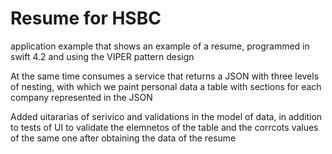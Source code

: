# Resume for HSBC

application example that shows an example of a resume, programmed in swift 4.2 and using the VIPER pattern design

At the same time consumes a service that returns a JSON with three levels of nesting, with which we paint personal data a table with sections for each company represented in the JSON

Added uitararias of serivico and validations in the model of data, in addition to tests of UI to validate the elemnetos of the table and the corrcots values ​​of the same one after obtaining the data of the resume
